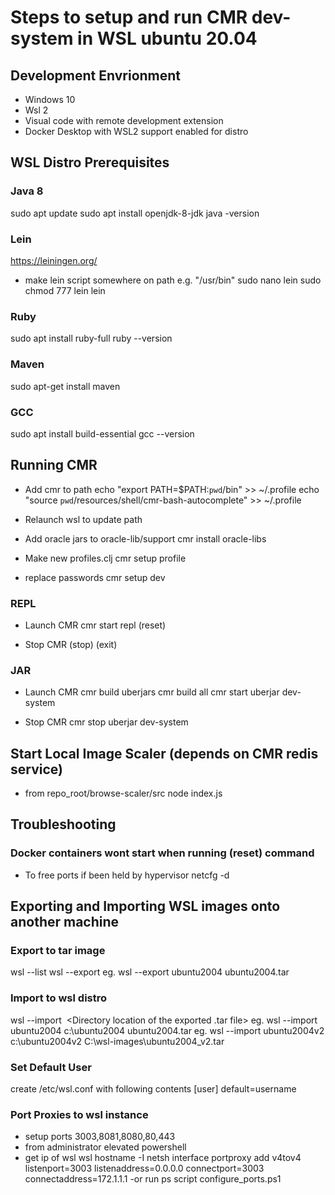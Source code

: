 # Steps to setup and run CMR dev-system in WSL ubuntu 20.04

## Development Envrionment
- Windows 10
- Wsl 2 
- Visual code with remote development extension
- Docker Desktop with WSL2 support enabled for distro

## WSL Distro Prerequisites
### Java 8
sudo apt update
sudo apt install openjdk-8-jdk
java -version

### Lein
https://leiningen.org/
- make lein script somewhere on path e.g. "/usr/bin"
sudo nano lein
sudo chmod 777 lein
lein

### Ruby
sudo apt install ruby-full
ruby --version

### Maven
sudo apt-get install maven

### GCC
sudo apt install build-essential
gcc --version

## Running CMR
- Add cmr to path
echo "export PATH=\$PATH:`pwd`/bin" >> ~/.profile
echo "source `pwd`/resources/shell/cmr-bash-autocomplete" >> ~/.profile

- Relaunch wsl to update path

- Add oracle jars to oracle-lib/support
cmr install oracle-libs

- Make new profiles.clj
cmr setup profile
- replace passwords
cmr setup dev

### REPL
- Launch CMR
cmr start repl
(reset)

- Stop CMR
(stop)
(exit)

### JAR
- Launch CMR
cmr build uberjars
cmr build all
cmr start uberjar dev-system

- Stop CMR
cmr stop uberjar dev-system

## Start Local Image Scaler (depends on CMR redis service)
- from repo_root/browse-scaler/src
node index.js

## Troubleshooting

### Docker containers wont start when running (reset) command
- To free ports if been held by hypervisor
netcfg -d 

## Exporting and Importing WSL images onto another machine

### Export to tar image
wsl --list
wsl --export <WSL Image Name> <Export file>
eg. wsl --export ubuntu2004 ubuntu2004.tar

### Import to wsl distro
wsl --import <Image Name you choose> <Directory to store and run the image> <Directory location of the exported .tar file>
eg. wsl --import ubuntu2004 c:\ubuntu2004 ubuntu2004.tar
eg. wsl --import ubuntu2004v2 c:\ubuntu2004v2 C:\wsl-images\ubuntu2004_v2.tar

### Set Default User
create /etc/wsl.conf with following contents
[user]
default=username

### Port Proxies to wsl instance
- setup ports 3003,8081,8080,80,443
- from administrator elevated powershell
- get ip of wsl
wsl hostname -I
netsh interface portproxy add v4tov4 listenport=3003 listenaddress=0.0.0.0 connectport=3003 connectaddress=172.1.1.1
-or run ps script
configure_ports.ps1


